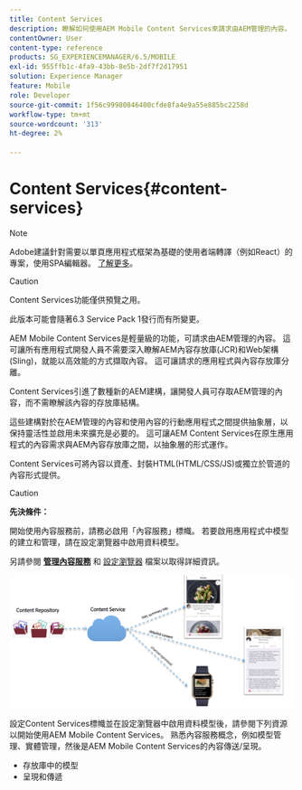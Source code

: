 ```yaml
---
title: Content Services
description: 瞭解如何使用AEM Mobile Content Services來請求由AEM管理的內容。
contentOwner: User
content-type: reference
products: SG_EXPERIENCEMANAGER/6.5/MOBILE
exl-id: 955ffb1c-4fa9-43bb-8e5b-2df7f2d17951
solution: Experience Manager
feature: Mobile
role: Developer
source-git-commit: 1f56c99980846400cfde8fa4e9a55e885bc2258d
workflow-type: tm+mt
source-wordcount: '313'
ht-degree: 2%

---
```


# Content Services{#content-services}

>[!NOTE]
>
>Adobe建議針對需要以單頁應用程式框架為基礎的使用者端轉譯（例如React）的專案，使用SPA編輯器。 [了解更多](/help/sites-developing/spa-overview.md)。

>[!CAUTION]
>
>Content Services功能僅供預覽之用。
>
>此版本可能會隨著6.3 Service Pack 1發行而有所變更。

AEM Mobile Content Services是輕量級的功能，可請求由AEM管理的內容。 這可讓所有應用程式開發人員不需要深入瞭解AEM內容存放庫(JCR)和Web架構(Sling)，就能以高效能的方式擷取內容。 這可讓請求的應用程式與內容存放庫分離。

Content Services引進了數種新的AEM建構，讓開發人員可存取AEM管理的內容，而不需瞭解該內容的存放庫結構。

這些建構對於在AEM管理的內容和使用內容的行動應用程式之間提供抽象層，以保持靈活性並啟用未來擴充是必要的。 這可讓AEM Content Services在原生應用程式的內容需求與AEM內容存放庫之間，以抽象層的形式運作。

Content Services可將內容以資產、封裝HTML(HTML/CSS/JS)或獨立於管道的內容形式提供。

>[!CAUTION]
>
>**先決條件：**
>
>開始使用內容服務前，請務必啟用「內容服務」標幟。 若要啟用應用程式中模型的建立和管理，請在設定瀏覽器中啟用資料模型。
>
>另請參閱 **[管理內容服務](/help/mobile/developing-content-services.md)** 和 [設定瀏覽器](/help/sites-administering/configurations.md) 檔案以取得詳細資訊。

![chlimage_1-143](assets/chlimage_1-143.png)

設定Content Services標幟並在設定瀏覽器中啟用資料模型後，請參閱下列資源以開始使用AEM Mobile Content Services。 熟悉內容服務概念，例如模型管理、實體管理，然後是AEM Mobile Content Services的內容傳送/呈現。

* 存放庫中的模型
* 呈現和傳遞
